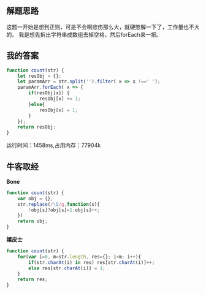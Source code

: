 ## 解题思路

这题一开始是想到正则，可是不会啊悲伤那么大，就硬憋解一下了，工作量也不大的。
我是想先拆出字符串成数组去掉空格，然后forEach来一把。

## 我的答案

```js
function count(str) {
    let resObj = {};
    let paramArr = str.split('').filter( x => x !==' ');
    paramArr.forEach( x => {
        if(resObj[x]) {
            resObj[x] += 1;
        }else{
            resObj[x] = 1;
        }
    });
    return resObj;
}
```
运行时间：1458ms,占用内存：77904k

## 牛客取经

**Bone**

```js
function count(str) {
    var obj = {};
    str.replace(/\S/g,function(s){
        !obj[s]?obj[s]=1:obj[s]++;
    })
    return obj;
}
```

**嬉皮士**

```js
function count(str) {
    for(var i=0, m=str.length, res={}; i<m; i++){
        if(str.charAt(i) in res) res[str.charAt(i)]++;
        else res[str.charAt(i)] = 1;
    }
    return res;
}
```